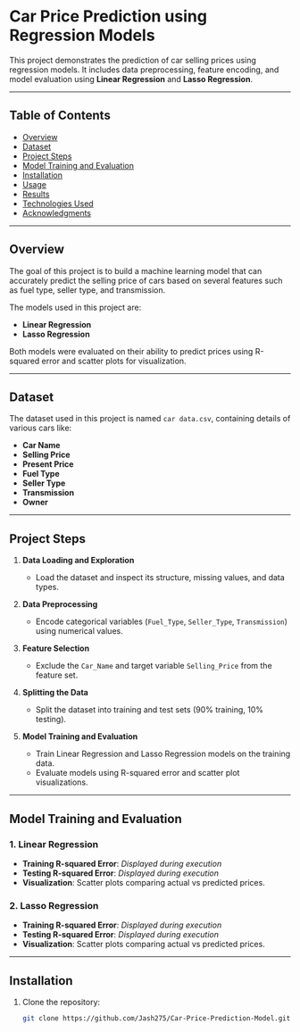 
# Car Price Prediction using Regression Models

This project demonstrates the prediction of car selling prices using regression models. It includes data preprocessing, feature encoding, and model evaluation using **Linear Regression** and **Lasso Regression**.

---

## Table of Contents

- [Overview](#overview)
- [Dataset](#dataset)
- [Project Steps](#project-steps)
- [Model Training and Evaluation](#model-training-and-evaluation)
- [Installation](#installation)
- [Usage](#usage)
- [Results](#results)
- [Technologies Used](#technologies-used)
- [Acknowledgments](#acknowledgments)

---

## Overview

The goal of this project is to build a machine learning model that can accurately predict the selling price of cars based on several features such as fuel type, seller type, and transmission. 

The models used in this project are:
- **Linear Regression**
- **Lasso Regression**

Both models were evaluated on their ability to predict prices using R-squared error and scatter plots for visualization.

---

## Dataset

The dataset used in this project is named `car data.csv`, containing details of various cars like:
- **Car Name**
- **Selling Price**
- **Present Price**
- **Fuel Type**
- **Seller Type**
- **Transmission**
- **Owner**

---

## Project Steps

1. **Data Loading and Exploration**
   - Load the dataset and inspect its structure, missing values, and data types.

2. **Data Preprocessing**
   - Encode categorical variables (`Fuel_Type`, `Seller_Type`, `Transmission`) using numerical values.

3. **Feature Selection**
   - Exclude the `Car_Name` and target variable `Selling_Price` from the feature set.

4. **Splitting the Data**
   - Split the dataset into training and test sets (90% training, 10% testing).

5. **Model Training and Evaluation**
   - Train Linear Regression and Lasso Regression models on the training data.
   - Evaluate models using R-squared error and scatter plot visualizations.

---

## Model Training and Evaluation

### 1. Linear Regression
- **Training R-squared Error**: _Displayed during execution_
- **Testing R-squared Error**: _Displayed during execution_
- **Visualization**: Scatter plots comparing actual vs predicted prices.

### 2. Lasso Regression
- **Training R-squared Error**: _Displayed during execution_
- **Testing R-squared Error**: _Displayed during execution_
- **Visualization**: Scatter plots comparing actual vs predicted prices.

---

## Installation

1. Clone the repository:
   ```bash
   git clone https://github.com/Jash275/Car-Price-Prediction-Model.git
